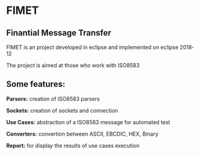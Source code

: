 # FIMET

## Finantial Message Transfer

FIMET is an project developed in eclipse and implemented on eclipse 2018-12

The project is aimed at those who work with ISO8583

## Some features:

**Parsers:** creation of ISO8583 parsers

**Sockets:** creation of sockets and connection

**Use Cases:** abstraction of a ISO8583 message for automated test

**Converters:** convertion between ASCII, EBCDIC, HEX, Binary

**Report:** for display the results of use cases execution
